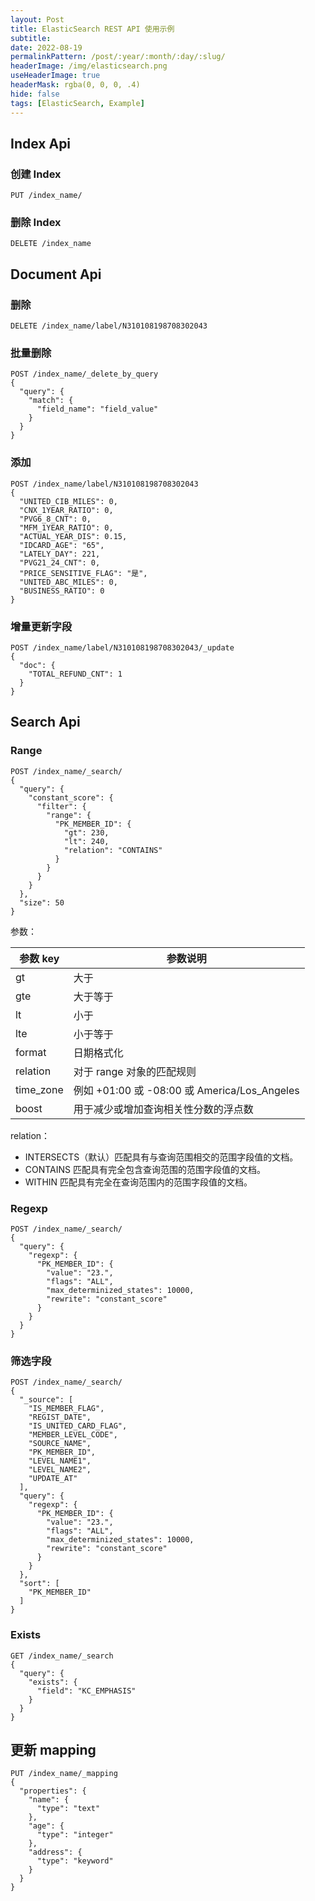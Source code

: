 ```yaml
---
layout: Post
title: ElasticSearch REST API 使用示例
subtitle: 
date: 2022-08-19
permalinkPattern: /post/:year/:month/:day/:slug/
headerImage: /img/elasticsearch.png
useHeaderImage: true
headerMask: rgba(0, 0, 0, .4)
hide: false
tags: [ElasticSearch, Example]
---
```


## Index Api

### 创建 Index

```http
PUT /index_name/
```

### 删除 Index

```http
DELETE /index_name
```

## Document Api

### 删除

```http
DELETE /index_name/label/N310108198708302043
```

### 批量删除

```http
POST /index_name/_delete_by_query
{
  "query": {
    "match": {
      "field_name": "field_value"
    }
  }
}
```

### 添加

```http
POST /index_name/label/N310108198708302043
{
  "UNITED_CIB_MILES": 0,
  "CNX_1YEAR_RATIO": 0,
  "PVG6_8_CNT": 0,
  "MFM_1YEAR_RATIO": 0,
  "ACTUAL_YEAR_DIS": 0.15,
  "IDCARD_AGE": "65",
  "LATELY_DAY": 221,
  "PVG21_24_CNT": 0,
  "PRICE_SENSITIVE_FLAG": "是",
  "UNITED_ABC_MILES": 0,
  "BUSINESS_RATIO": 0
}
```

### 增量更新字段

```http
POST /index_name/label/N310108198708302043/_update
{
  "doc": {
    "TOTAL_REFUND_CNT": 1
  }
}
```

## Search Api

### Range

```http
POST /index_name/_search/
{
  "query": {
    "constant_score": {
      "filter": {
        "range": {
          "PK_MEMBER_ID": {
            "gt": 230,
            "lt": 240,
            "relation": "CONTAINS"
          }
        }
      }
    }
  },
  "size": 50
}
```

参数：

| 参数 key  | 参数说明                                     |
| --------- | -------------------------------------------- |
| gt        | 大于                                         |
| gte       | 大于等于                                     |
| lt        | 小于                                         |
| lte       | 小于等于                                     |
| format    | 日期格式化                                   |
| relation  | 对于 range 对象的匹配规则                    |
| time_zone | 例如 +01:00 或 -08:00 或 America/Los_Angeles |
| boost     | 用于减少或增加查询相关性分数的浮点数         |

relation：

- INTERSECTS（默认）匹配具有与查询范围相交的范围字段值的文档。
- CONTAINS 匹配具有完全包含查询范围的范围字段值的文档。
- WITHIN 匹配具有完全在查询范围内的范围字段值的文档。

### Regexp

```http
POST /index_name/_search/
{
  "query": {
    "regexp": {
      "PK_MEMBER_ID": {
        "value": "23.",
        "flags": "ALL",
        "max_determinized_states": 10000,
        "rewrite": "constant_score"
      }
    }
  }
}
```

### 筛选字段

```http
POST /index_name/_search/
{
  "_source": [
    "IS_MEMBER_FLAG",
    "REGIST_DATE",
    "IS_UNITED_CARD_FLAG",
    "MEMBER_LEVEL_CODE",
    "SOURCE_NAME",
    "PK_MEMBER_ID",
    "LEVEL_NAME1",
    "LEVEL_NAME2",
    "UPDATE_AT"
  ],
  "query": {
    "regexp": {
      "PK_MEMBER_ID": {
        "value": "23.",
        "flags": "ALL",
        "max_determinized_states": 10000,
        "rewrite": "constant_score"
      }
    }
  },
  "sort": [
    "PK_MEMBER_ID"
  ]
}
```

### Exists

```http
GET /index_name/_search
{
  "query": {
    "exists": {
      "field": "KC_EMPHASIS"
    }
  }
}
```

## 更新 mapping

```http
PUT /index_name/_mapping
{
  "properties": {
    "name": {
      "type": "text"
    },
    "age": {
      "type": "integer"
    },
    "address": {
      "type": "keyword"
    }
  }
}
```
